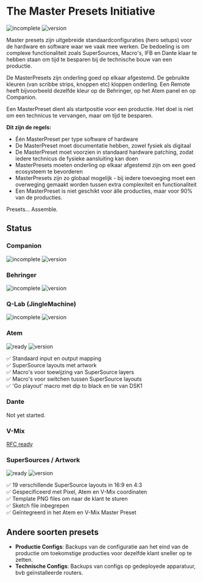 # The Master Presets Initiative

![incomplete](https://img.shields.io/badge/status-incomplete-red)
![version](https://img.shields.io/badge/version-0.3-red)

Master presets zijn uitgebreide standaardconfiguraties (hero setups) voor de hardware en software waar we vaak mee werken. De bedoeling is om complexe functionaliteit zoals SuperSources, Macro's, IFB en Dante klaar te hebben staan om tijd te besparen bij de technische bouw van een productie.

De MasterPresets zijn onderling goed op elkaar afgestemd. De gebruikte kleuren (van scribbe strips, knoppen etc) kloppen onderling. Een Remote heeft bijvoorbeeld dezelfde kleur op de Behringer, op het Atem panel en op Companion.

Een MasterPreset dient als startpositie voor een productie. Het doel is niet om een technicus te vervangen, maar om tijd te besparen.

**Dit zijn de regels:**

- Één MasterPreset per type software of hardware
- De MasterPreset moet documentatie hebben, zowel fysiek als digitaal
- De MasterPreset moet voorzien in standaard hardware patching, zodat iedere technicus de fysieke aansluiting kan doen
- MasterPresets moeten onderling op elkaar afgestemd zijn om een goed ecosysteem te bevorderen
- MasterPresets zijn zo globaal mogelijk - bij iedere toevoeging moet een overweging gemaakt worden tussen extra complexiteit en functionaliteit
- Een MasterPreset is niet geschikt voor álle producties, maar voor 90% van de producties.

Presets... Assemble.

## Status

### Companion

![incomplete](https://img.shields.io/badge/status-incomplete-red)
![version](https://img.shields.io/badge/version-0.1-red)

### Behringer

![incomplete](https://img.shields.io/badge/status-no%20docs-orange)
![version](https://img.shields.io/badge/version-1.1-green)

### Q-Lab (JingleMachine)

![incomplete](https://img.shields.io/badge/status-no%20docs-orange)
![version](https://img.shields.io/badge/version-1.0-green)

### Atem

![ready](https://img.shields.io/badge/status-ready-green)
![version](https://img.shields.io/badge/version-1.0-green)

✅ Standaard input en output mapping
<br />✅ SuperSource layouts met artwork
<br />✅ Macro's voor toewijzing van SuperSource layers
<br />✅ Macro's voor switchen tussen SuperSource layouts
<br />✅ 'Go playout' macro met dip to black en tie van DSK1

### Dante

Not yet started.

### V-Mix

[RFC ready](https://github.com/streammyevent/MasterPresets/blob/master/V-Mix/RFC.md)

### SuperSources / Artwork

![ready](https://img.shields.io/badge/status-ready-green)
![version](https://img.shields.io/badge/version-1.0-green)

✅ 19 verschillende SuperSource layouts in 16:9 en 4:3
<br />✅ Gespecificeerd met Pixel, Atem en V-Mix coordinaten
<br />✅ Template PNG files om naar de klant te sturen
<br />✅ Sketch file inbegrepen
<br />✅ Geïntegreerd in het Atem en V-Mix Master Preset

## Andere soorten presets

- **Productie Configs**: Backups van de configuratie aan het eind van de productie om toekomstige producties voor dezelfde klant sneller op te zetten.
- **Technische Configs**: Backups van configs op gedeployede apparatuur, bvb geïnstalleerde routers.
